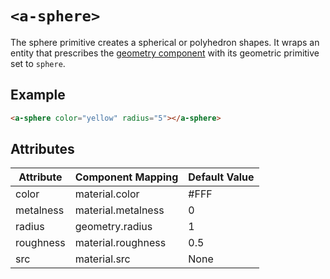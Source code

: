# `<a-sphere>`

The sphere primitive creates a spherical or polyhedron shapes. It wraps an entity that prescribes the [geometry component](../components/geometry.md) with its geometric primitive set to `sphere`.

## Example

```html
<a-sphere color="yellow" radius="5"></a-sphere>
```

## Attributes

| Attribute                        | Component Mapping                      | Default Value |
| --------                         | -----------------                      | ------------- |
| color                            | material.color                         | #FFF          |
| metalness                        | material.metalness                     | 0             |
| radius                           | geometry.radius                        | 1             |
| roughness                        | material.roughness                     | 0.5           |
| src                              | material.src                           | None          |
